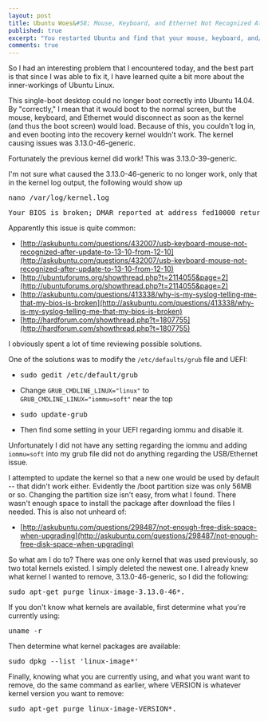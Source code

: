 ```yaml
---
layout: post
title: Ubuntu Woes&#58; Mouse, Keyboard, and Ethernet Not Recognized At Boot
published: true
excerpt: "You restarted Ubuntu and find that your mouse, keyboard, and/or Ethernet are no longer recognized. How do you fix this?"
comments: true
---
```


So I had an interesting problem that I encountered today, and the best part is that since I was able to fix it, I have learned quite a bit more about the inner-workings of Ubuntu Linux.

This single-boot desktop could no longer boot correctly into Ubuntu 14.04. By "correctly," I mean that it would boot to the normal screen, but the mouse, keyboard, and Ethernet would disconnect as soon as the kernel (and thus the boot screen) would load. Because of this, you couldn't log in, and even booting into the recovery kernel wouldn't work. The kernel causing issues was 3.13.0-46-generic.

Fortunately the previous kernel did work! This was 3.13.0-39-generic.

I'm not sure what caused the 3.13.0-46-generic to no longer work, only that in the kernel log output, the following would show up

<pre>nano /var/log/kernel.log</pre>
<pre>Your BIOS is broken; DMAR reported at address fed10000 returns all ones!</pre>

Apparently this issue is quite common:
- [http://askubuntu.com/questions/432007/usb-keyboard-mouse-not-recognized-after-update-to-13-10-from-12-10](http://askubuntu.com/questions/432007/usb-keyboard-mouse-not-recognized-after-update-to-13-10-from-12-10)
- [http://ubuntuforums.org/showthread.php?t=2114055&page=2](http://ubuntuforums.org/showthread.php?t=2114055&page=2)
- [http://askubuntu.com/questions/413338/why-is-my-syslog-telling-me-that-my-bios-is-broken](http://askubuntu.com/questions/413338/why-is-my-syslog-telling-me-that-my-bios-is-broken)
- [http://hardforum.com/showthread.php?t=1807755](http://hardforum.com/showthread.php?t=1807755)


I obviously spent a lot of time reviewing possible solutions.

One of the solutions was to modify the `/etc/defaults/grub` file and UEFI:
- <pre>sudo gedit /etc/default/grub</pre>
- Change `GRUB_CMDLINE_LINUX="linux"` to `GRUB_CMDLINE_LINUX="iommu=soft"` near the top
- <pre>sudo update-grub</pre>
- Then find some setting in your UEFI regarding iommu and disable it.

Unfortunately I did not have any setting regarding the iommu and adding `iommu=soft` into my grub file did not do anything regarding the USB/Ethernet issue.

I attempted to update the kernel so that a new one would be used by default -- that didn't work either. Evidently the /boot partition size was only 56MB or so. Changing the partition size isn't easy, from what I found. There wasn't enough space to install the package after download the files I needed. This is also not unheard of:

-  [http://askubuntu.com/questions/298487/not-enough-free-disk-space-when-upgrading](http://askubuntu.com/questions/298487/not-enough-free-disk-space-when-upgrading)

So what am I do to? There was one only kernel that was used previously, so two total kernels existed. I simply deleted the newest one. I already knew what kernel I wanted to remove, 3.13.0-46-generic, so I did the following:  
   <pre>sudo apt-get purge linux-image-3.13.0-46*.</pre>

If you don't know what kernels are available, first determine what you're currently using:
   <pre>uname -r</pre>

Then determine what kernel packages are available:
   <pre>sudo dpkg --list 'linux-image*'</pre>

Finally, knowing what you are currently using, and what you want want to remove, do the same command as earlier, where VERSION is whatever kernel version you want to remove:
   <pre>sudo apt-get purge linux-image-VERSION*.</pre>
